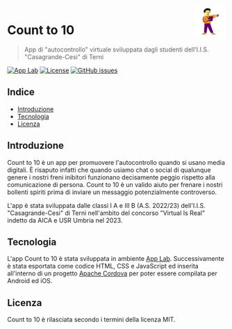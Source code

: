 <a href="https://www.casagrandecesi.edu.it/">
    <img src="pictures/icona-github.png" alt="Count to 10 logo" title="Count to 10" align="right" height="72" />
</a>

# Count to 10
> App di "autocontrollo" virtuale sviluppata dagli studenti dell'I.I.S. "Casagrande-Cesi" di Terni

[![App Lab](https://img.shields.io/badge/code.org-applab-blue.svg)](https://code.org/educate/applab)
[![License](https://img.shields.io/github/license/casagrandecesi/count-to-10.svg)](https://opensource.org/licenses/MIT)
[![GitHub issues](https://img.shields.io/github/issues/casagrandecesi/count-to-10.svg)](https://github.com/casagrandecesi/count-to-10/issues)

## Indice

- [Introduzione](#introduzione)
- [Tecnologia](#tecnologia)
- [Licenza](#licenza)

## Introduzione

Count to 10 è un app per promuovere l'autocontrollo quando si usano media digitali. È risaputo infatti che quando usiamo chat o social di qualunque genere i nostri freni inibitori funzionano decisamente peggio rispetto alla comunicazione di persona. Count to 10 è un valido aiuto per frenare i nostri bollenti spiriti prima di inviare un messaggio potenzialmente controverso.

L'app è stata sviluppata dalle classi I A e III B (A.S. 2022/23) dell'I.I.S. "Casagrande-Cesi" di Terni nell'ambito del concorso "Virtual Is Real" indetto da AICA e USR Umbria nel 2023.

## Tecnologia

L'app Count to 10 è stata sviluppata in ambiente [App Lab](https://code.org/educate/applab). Successivamente è stata esportata come codice HTML, CSS e JavaScript ed inserita all'interno di un progetto [Apache Cordova](https://cordova.apache.org/) per poter essere compilata per Android ed iOS.

## Licenza

Count to 10 è rilasciata secondo i termini della licenza MIT.